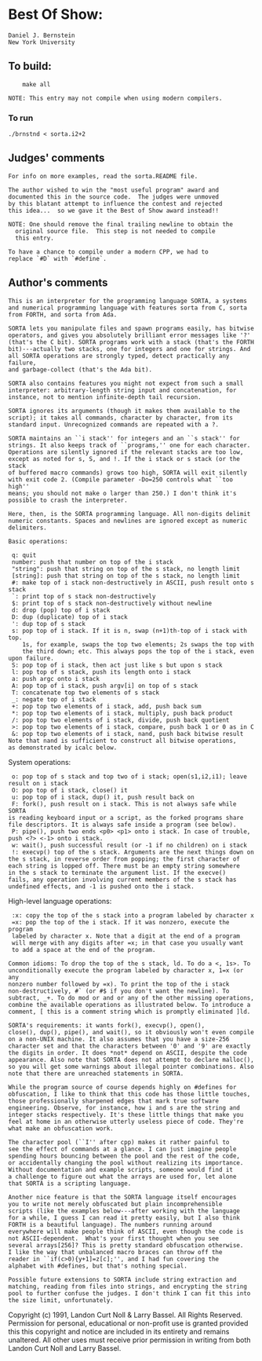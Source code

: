 # Best Of Show:

	Daniel J. Bernstein
	New York University

## To build:

        make all

	NOTE: This entry may not compile when using modern compilers.

### To run

	./brnstnd < sorta.i2+2

## Judges' comments

    For info on more examples, read the sorta.README file.

    The author wished to win the "most useful program" award and
    documented this in the source code.  The judges were unmoved
    by this blatant attempt to influence the contest and rejected
    this idea...  so we gave it the Best of Show award instead!!

    NOTE: One should remove the final trailing newline to obtain the
	  original source file.  This step is not needed to compile
	  this entry.

    To have a chance to compile under a modern CPP, we had to
    replace `#D` with `#define`.

## Author's comments

    This is an interpreter for the programming language SORTA, a systems
    and numerical programming language with features sorta from C, sorta
    from FORTH, and sorta from Ada.

    SORTA lets you manipulate files and spawn programs easily, has bitwise
    operators, and gives you absolutely brilliant error messages like '?'
    (that's the C bit). SORTA programs work with a stack (that's the FORTH
    bit)---actually two stacks, one for integers and one for strings. And
    all SORTA operations are strongly typed, detect practically any failure,
    and garbage-collect (that's the Ada bit).

    SORTA also contains features you might not expect from such a small
    interpreter: arbitrary-length string input and concatenation, for
    instance, not to mention infinite-depth tail recursion.

    SORTA ignores its arguments (though it makes them available to the
    script); it takes all commands, character by character, from its
    standard input. Unrecognized commands are repeated with a ?.

    SORTA maintains an ``i stack'' for integers and an ``s stack'' for
    strings. It also keeps track of ``programs,'' one for each character.
    Operations are silently ignored if the relevant stacks are too low,
    except as noted for s, S, and !. If the i stack or s stack (or the stack
    of buffered macro commands) grows too high, SORTA will exit silently
    with exit code 2. (Compile parameter -Do=250 controls what ``too high''
    means; you should not make o larger than 250.) I don't think it's
    possible to crash the interpreter.

    Here, then, is the SORTA programming language. All non-digits delimit
    numeric constants. Spaces and newlines are ignored except as numeric
    delimiters.

    Basic operations:

     q: quit
     number: push that number on top of the i stack
     "string": push that string on top of the s stack, no length limit
     [string]: push that string on top of the s stack, no length limit
     #: make top of i stack non-destructively in ASCII, push result onto s stack
     `: print top of s stack non-destructively
     $: print top of s stack non-destructively without newline
     d: drop (pop) top of i stack
     D: dup (duplicate) top of i stack
     ': dup top of s stack
     s: pop top of i stack. If it is n, swap (n+1)th-top of i stack with top.
        1s, for example, swaps the top two elements; 2s swaps the top with
        the third down; etc. This always pops the top of the i stack, even
	upon failure.
     S: pop top of i stack, then act just like s but upon s stack
     l: pop top of s stack, push its length onto i stack
     a: push argc onto i stack
     A: pop top of i stack, push argv[i] on top of s stack
     T: concatenate top two elements of s stack
     _: negate top of i stack
     +: pop top two elements of i stack, add, push back sum
     *: pop top two elements of i stack, multiply, push back product
     /: pop top two elements of i stack, divide, push back quotient
     >: pop top two elements of i stack, compare, push back 1 or 0 as in C
     &: pop top two elements of i stack, nand, push back bitwise result
	Note that nand is sufficient to construct all bitwise operations,
	as demonstrated by icalc below.

   System operations:

     o: pop top of s stack and top two of i stack; open(s1,i2,i1); leave
	result on i stack
     O: pop top of i stack, close() it
     u: pop top of i stack, dup() it, push result back on
     F: fork(), push result on i stack. This is not always safe while SORTA
	is reading keyboard input or a script, as the forked programs share
	file descriptors. It is always safe inside a program (see below).
     P: pipe(), push two ends <p0> <p1> onto i stack. In case of trouble,
	push <?> <-1> onto i stack.
     w: wait(), push successful result (or -1 if no children) on i stack
     !: execvp() top of the s stack. Arguments are the next things down on
	the s stack, in reverse order from popping; the first character of
	each string is lopped off. There must be an empty string somewhere
	in the s stack to terminate the argument list. If the execve()
	fails, any operation involving current members of the s stack has
	undefined effects, and -1 is pushed onto the i stack.

   High-level language operations:

     :x: copy the top of the s stack into a program labeled by character x
     =x: pop the top of the i stack. If it was nonzero, execute the program
	 labeled by character x. Note that a digit at the end of a program
	 will merge with any digits after =x; in that case you usually want
	 to add a space at the end of the program.

    Common idioms: To drop the top of the s stack, ld. To do a <, 1s>. To
    unconditionally execute the program labeled by character x, 1=x (or any
    nonzero number followed by =x). To print the top of the i stack
    non-destructively, #` (or #$ if you don't want the newline). To
    subtract, _+. To do mod or and or any of the other missing operations,
    combine the available operations as illustrated below. To introduce a
    comment, [ this is a comment string which is promptly eliminated ]ld.

    SORTA's requirements: it wants fork(), execvp(), open(),
    close(), dup(), pipe(), and wait(), so it obviously won't even compile
    on a non-UNIX machine. It also assumes that you have a size-256
    character set and that the characters between '0' and '9' are exactly
    the digits in order. It does *not* depend on ASCII, despite the code
    appearance. Also note that SORTA does not attempt to declare malloc(),
    so you will get some warnings about illegal pointer combinations. Also
    note that there are unreached statements in SORTA.

    While the program source of course depends highly on #defines for
    obfuscation, I like to think that this code has those little touches,
    those professionally sharpened edges that mark true software
    engineering. Observe, for instance, how i and s are the string and
    integer stacks respectively. It's these little things that make you
    feel at home in an otherwise utterly useless piece of code. They're
    what make an obfuscation work.

    The character pool (``I'' after cpp) makes it rather painful to
    see the effect of commands at a glance. I can just imagine people
    spending hours bouncing between the pool and the rest of the code,
    or accidentally changing the pool without realizing its importance.
    Without documentation and example scripts, someone would find it
    a challenge to figure out what the arrays are used for, let alone
    that SORTA is a scripting language.

    Another nice feature is that the SORTA language itself encourages
    you to write not merely obfuscated but plain incomprehensible
    scripts (like the examples below---after working with the language
    for a while, I guess I can read it pretty easily, but I also think
    FORTH is a beautiful language). The numbers running around
    everywhere will make people think of ASCII, even though the code is
    not ASCII-dependent.  What's your first thought when you see
    several arrays[256]? This is pretty standard obfuscation otherwise.
    I like the way that unbalanced macro braces can throw off the
    reader in ``if(c>0){y+1]=z[c];'', and I had fun covering the
    alphabet with #defines, but that's nothing special.

    Possible future extensions to SORTA include string extraction and
    matching, reading from files into strings, and encrypting the string
    pool to further confuse the judges. I don't think I can fit this into
    the size limit, unfortunately.

Copyright (c) 1991, Landon Curt Noll & Larry Bassel.
All Rights Reserved.  Permission for personal, educational or non-profit use is
granted provided this this copyright and notice are included in its entirety
and remains unaltered.  All other uses must receive prior permission in writing
from both Landon Curt Noll and Larry Bassel.
